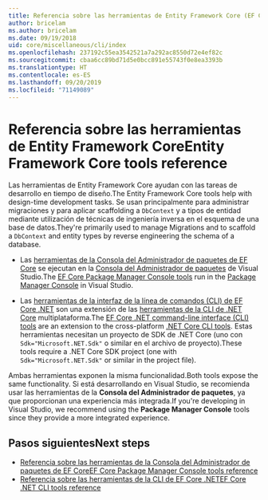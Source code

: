 ```yaml
---
title: Referencia sobre las herramientas de Entity Framework Core (EF Core)
author: bricelam
ms.author: bricelam
ms.date: 09/19/2018
uid: core/miscellaneous/cli/index
ms.openlocfilehash: 237192c55ea3542521a7a292ac8550d72e4ef82c
ms.sourcegitcommit: cbaa6cc89bd71d5e0bcc891e55743f0e8ea3393b
ms.translationtype: HT
ms.contentlocale: es-ES
ms.lasthandoff: 09/20/2019
ms.locfileid: "71149089"
---
```

# <a name="entity-framework-core-tools-reference"></a><span data-ttu-id="67657-102">Referencia sobre las herramientas de Entity Framework Core</span><span class="sxs-lookup"><span data-stu-id="67657-102">Entity Framework Core tools reference</span></span>

<span data-ttu-id="67657-103">Las herramientas de Entity Framework Core ayudan con las tareas de desarrollo en tiempo de diseño.</span><span class="sxs-lookup"><span data-stu-id="67657-103">The Entity Framework Core tools help with design-time development tasks.</span></span> <span data-ttu-id="67657-104">Se usan principalmente para administrar migraciones y para aplicar scaffolding a `DbContext` y a tipos de entidad mediante utilización de técnicas de ingeniería inversa en el esquema de una base de datos.</span><span class="sxs-lookup"><span data-stu-id="67657-104">They're primarily used to manage Migrations and to scaffold a `DbContext` and entity types by reverse engineering the schema of a database.</span></span>

* <span data-ttu-id="67657-105">Las [herramientas de la Consola del Administrador de paquetes de EF Core](powershell.md) se ejecutan en la [Consola del Administrador de paquetes](https://docs.microsoft.com/nuget/tools/package-manager-console) de Visual Studio.</span><span class="sxs-lookup"><span data-stu-id="67657-105">The [EF Core Package Manager Console tools](powershell.md) run in the [Package Manager Console](https://docs.microsoft.com/nuget/tools/package-manager-console) in Visual Studio.</span></span>

* <span data-ttu-id="67657-106">Las [herramientas de la interfaz de la línea de comandos (CLI) de EF Core .NET](dotnet.md) son una extensión de las [herramientas de la CLI de .NET Core](https://docs.microsoft.com/dotnet/core/tools/) multiplataforma.</span><span class="sxs-lookup"><span data-stu-id="67657-106">The [EF Core .NET command-line interface (CLI) tools](dotnet.md) are an extension to the cross-platform [.NET Core CLI tools](https://docs.microsoft.com/dotnet/core/tools/).</span></span> <span data-ttu-id="67657-107">Estas herramientas necesitan un proyecto de SDK de .NET Core (uno con `Sdk="Microsoft.NET.Sdk"` o similar en el archivo de proyecto).</span><span class="sxs-lookup"><span data-stu-id="67657-107">These tools require a .NET Core SDK project (one with `Sdk="Microsoft.NET.Sdk"` or similar in the project file).</span></span>

<span data-ttu-id="67657-108">Ambas herramientas exponen la misma funcionalidad.</span><span class="sxs-lookup"><span data-stu-id="67657-108">Both tools expose the same functionality.</span></span> <span data-ttu-id="67657-109">Si está desarrollando en Visual Studio, se recomienda usar las herramientas de la **Consola del Administrador de paquetes**, ya que proporcionan una experiencia más integrada.</span><span class="sxs-lookup"><span data-stu-id="67657-109">If you're developing in Visual Studio, we recommend using the **Package Manager Console** tools since they provide a more integrated experience.</span></span>

## <a name="next-steps"></a><span data-ttu-id="67657-110">Pasos siguientes</span><span class="sxs-lookup"><span data-stu-id="67657-110">Next steps</span></span>

* [<span data-ttu-id="67657-111">Referencia sobre las herramientas de la Consola del Administrador de paquetes de EF Core</span><span class="sxs-lookup"><span data-stu-id="67657-111">EF Core Package Manager Console tools reference</span></span>](powershell.md)
* [<span data-ttu-id="67657-112">Referencia sobre las herramientas de la CLI de EF Core .NET</span><span class="sxs-lookup"><span data-stu-id="67657-112">EF Core .NET CLI tools reference</span></span>](dotnet.md)
